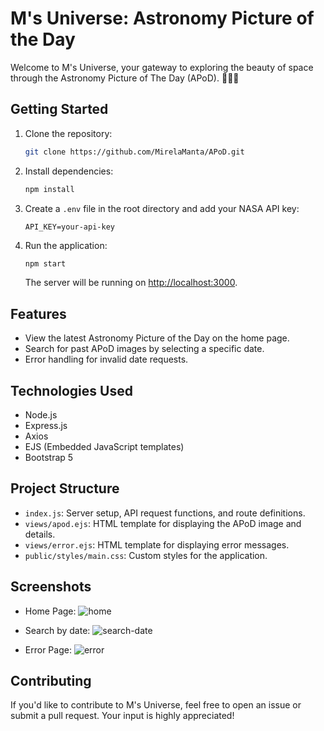 # M's Universe: Astronomy Picture of the Day

Welcome to M's Universe, your gateway to exploring the beauty of space through the Astronomy Picture of The Day (APoD). 🌌🔭🌠

## Getting Started

1. Clone the repository:
   ```bash
   git clone https://github.com/MirelaManta/APoD.git
   ```

2. Install dependencies:
   ```bash
   npm install
   ```

3. Create a `.env` file in the root directory and add your NASA API key:
   ```env
   API_KEY=your-api-key
   ```

4. Run the application:
   ```bash
   npm start
   ```

   The server will be running on [http://localhost:3000](http://localhost:3000).

## Features

- View the latest Astronomy Picture of the Day on the home page.
- Search for past APoD images by selecting a specific date.
- Error handling for invalid date requests.

## Technologies Used

- Node.js
- Express.js
- Axios
- EJS (Embedded JavaScript templates)
- Bootstrap 5

## Project Structure

- `index.js`: Server setup, API request functions, and route definitions.
- `views/apod.ejs`: HTML template for displaying the APoD image and details.
- `views/error.ejs`: HTML template for displaying error messages.
- `public/styles/main.css`: Custom styles for the application.

## Screenshots

- Home Page:
![home](https://github.com/MirelaManta/APoD/assets/114492014/6bde6722-d7f0-4a63-a522-5125faf0a105)

- Search by date:
![search-date](https://github.com/MirelaManta/APoD/assets/114492014/8af42c6d-e59d-4a77-8d75-e4821e69933b)

- Error Page:
  ![error](https://github.com/MirelaManta/APoD/assets/114492014/7a6f4b1f-2368-428f-a9d1-02c4491fa411)


## Contributing

If you'd like to contribute to M's Universe, feel free to open an issue or submit a pull request. Your input is highly appreciated!

